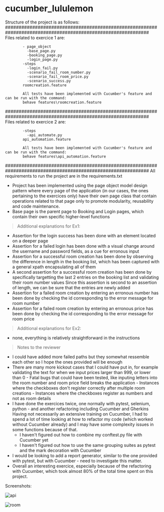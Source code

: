 # cucumber_lululemon

Structure of the project is as follows:
#############################################################################################################
            Files related to exercice 1 are:
            
            - page_object
              -base_page.py
              -booking_page.py
              -login_page.py
            -steps
              -login_fail.py
              -scenario_fail_room_number.py
              -scenario_fail_room_price.py
              -scenario_success.py
            roomcreation.feature
            
            All tests have been implemented with Cucumber's feature and can be run with the command:
            behave features\roomcreation.feature
            

#############################################################################################################
            Files related to exercice 2 are:
            
            -steps
              -api_automate.py
            api_automation.feature
            
            All tests have been implemented with Cucumber's feature and can be run with the command:
            behave features\api_automation.feature

#############################################################################################################
            All requirements to run the project are in the requirements.txt



- Project has been implemented using the page object model design pattern where every page of the application (in our cases, the ones
  pertaining to the exercices only) have their own page class that contain operations related to that page only to promote modularity, reusability
  and code maintenance.
- Base page is the parent page to Booking and Login pages, which contain their own specific higher-level functions

> Additional explanations for Ex1:
- Assertion for the login success has been done with an element located on a deeper page
- Assertion for a failed login has been done with a visual change around the username and password fields, as a cue for erronous input
- Assertion for a successful room creation has been done by observing the difference in length in the booking list, which has been captured with a general xpath
  encapsulating all of them
- A second assertion for a successful room creation has been done by specifically targetting the last 2 entries on the booking list and validating their room number values
  Since this assertion is second to an assertion of length, we can be sure that the entries are newly added
- Assertion for a failed room creation by entering an erronous number has been done by checking the id corresponding to the error message for room number
- Assertion for a failed room creation by entering an erronous price has been done by checking the id corresponding to the error message for room price
  
> Additional explanations for Ex2:
- none, everything is relatively straightforward in the instructions

> Notes to the reviewer
- I could have added more failed paths but they somewhat ressemble each other so I hope the ones provided will be enough
- There are many more kickout cases that I could have put in, for example validating the text for when we input prices larger than 999, or lower than 0
      - Fatal bugs that could have been tested, like inputing letters into the room number and room price field breaks the application
      - Instances where the checkboxes don't register correctly after multiple room creations
      - Instances where the checkboxes register as numbers and not as room details
- I have done the exercices twice, one normally with pytest, selenium, python - and another refactoring including Cucumber and Gherkins
  Having not necessarily an extensive training on Cucumber, I had to spend a lot of time looking at how to refactor my code (which worked without Cucumber already)
  and I may have some complexity issues in some functions because of that.
    - I haven't figured out how to combine my conftest.py file with Cucumber yet
    - I haven't figured out how to use the same grouping suites as pytest and the mark decoration with Cucumber
- I would be looking to add a report generator, similar to the one provided with pytest, but with Cucumber - need to investigate this matter.
- Overall an interesting exercice, especially because of the refactoring with Cucumber, which took almost 80% of the total time spent on this project.
  

Screenshots:

![api](https://github.com/antoine-hoang/cucumber_lululemon/assets/151917085/4d9e0894-5064-47b0-85a4-909583da640b)


![room](https://github.com/antoine-hoang/cucumber_lululemon/assets/151917085/cd011461-70c8-4064-bd8d-21b6ac968b8c)




  
